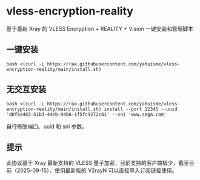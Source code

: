 # vless-encryption-reality
基于最新 Xray 的 VLESS Encryption + REALITY + Vision 一键安装和管理脚本

## 一键安装
```
bash <(curl -L https://raw.githubusercontent.com/yahuisme/vless-encryption-reality/main/install.sh)
```

## 无交互安装
```
bash <(curl -L https://raw.githubusercontent.com/yahuisme/vless-encryption-reality/main/install.sh) install --port 12345 --uuid 'd0f6a483-51b3-44eb-94b6-1f5fc9272c81' --sni 'www.sega.com'
```
自行修改端口、uuid 和 sni 参数。

## 提示
此协议基于 Xray 最新支持的 VLESS 量子加密，目前支持的客户端极少，截至目前（2025-09-15），使用最新版的 V2rayN 可以直接导入订阅链接使用。
